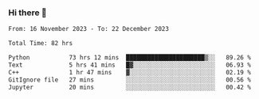 ### Hi there 👋

<!--
**floyiac/floyiac** is a ✨ _special_ ✨ repository because its `README.md` (this file) appears on your GitHub profile.

Here are some ideas to get you started:

- 🔭 I’m currently working on ...
- 🌱 I’m currently learning ...
- 👯 I’m looking to collaborate on ...
- 🤔 I’m looking for help with ...
- 💬 Ask me about ...
- 📫 How to reach me: ...
- 😄 Pronouns: ...
- ⚡ Fun fact: ...
-->

<!--START_SECTION:waka-->

```txt
From: 16 November 2023 - To: 22 December 2023

Total Time: 82 hrs

Python           73 hrs 12 mins  ██████████████████████▒░░   89.26 %
Text             5 hrs 41 mins   █▓░░░░░░░░░░░░░░░░░░░░░░░   06.93 %
C++              1 hr 47 mins    ▓░░░░░░░░░░░░░░░░░░░░░░░░   02.19 %
GitIgnore file   27 mins         ░░░░░░░░░░░░░░░░░░░░░░░░░   00.56 %
Jupyter          20 mins         ░░░░░░░░░░░░░░░░░░░░░░░░░   00.42 %
```

<!--END_SECTION:waka-->
